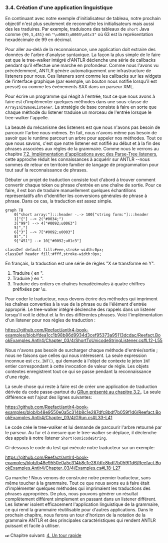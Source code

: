 ### 3.4. Création d'une application linguistique

En continuant avec notre exemple d'initialisateur de tableau, notre prochain objectif n'est plus seulement de reconnaître les initialisateurs mais aussi des les traduires. Par exemple, traduisons des tableaux de `short` Java comme `{99,3,451}` en `"\u0063\u0003\u01c3"` où 63 est la représentation hexadécimale de 99 en décimal.

Pour aller au-delà de la reconnaissance, une application doit extraire des données de l'arbre d'analyse syntaxique. La façon la plus simple de le faire est que le tree-walker intégré d'ANTLR déclenche une série de callbacks pendant qu'il effectue une marche en profondeur. Comme nous l'avons vu précédemment, ANTLR génère automatiquement une infrastructure de listeners pour nous. Ces listeners sont comme les callbacks sur les widgets de l'interface graphique (par exemple, un bouton nous notifie lorsqu'il est pressé) ou comme les événements SAX dans un parseur XML.

Pour écrire un programme qui réagit à l'entrée, tout ce que nous avons à faire est d'implémenter quelques méthodes dans une sous-classe de `ArrayInitBaseListener`. La stratégie de base consiste à faire en sorte que chaque méthode du listener traduise un morceau de l'entrée lorsque le tree-walker l'appelle.

La beauté du mécanisme des listeners est que nous n'avons pas besoin de parcourir l'arbre nous-mêmes. En fait, nous n'avons même pas besoin de savoir que le runtime parcourt un arbre pour appeler nos méthodes. Tout ce que nous savons, c'est que notre listener est notifié au début et à la fin des phrases associées aux règles de la grammaire.
Comme nous le verrons au chapitre [7.2. Implémentation d'applications avec des Parse-Tree listeners](../../Chapter_07/2), cette approche réduit les connaissances à acquérir sur ANTLR --nous sommes de retour en territoire familier de langage de programmation pour tout sauf la reconnaissance de phrases.

Débuter un projet de traduction consiste tout d'abord à trouver comment convertir chaque token ou phrase d'entrée en une chaîne de sortie. Pour ce faire, il est bon de traduire manuellement quelques échantillons représentatifs afin d'identifier les conversions générales de phrase à phrase. Dans ce cas, la traduction est assez simple.

```mermaid
graph TB
    0["short array:"]:::header -.-> 100["string form:"]:::header 
	1["{"] --> 2("#0034;")
	3["99"] --> 4["#0092;u0063"]
    5[","]
    6["3"] --> 7["#0092;u0003"]
    8[","]
    9["451"] --> 10["#0092;u01c3"]

classDef default fill:#eee,stroke-width:0px;
classDef header fill:#fff,stroke-width:0px;

```

En français, la traduction est une série de règles "X se transforme en Y".

1. Traduire { en ".
2. Traduire } en ".
3. Traduire des entiers en chaînes hexadécimales à quatre chiffres préfixées par \u.

Pour coder le traducteur, nous devons écrire des méthodes qui impriment les chaînes converties à la vue de la phrase ou de l'élément d'entrée approprié. Le tree-walker intégré déclenche des rappels dans un listener lorsqu'il voit le début et la fin des différentes phrases. Voici l'implémentation d'un listener pour nos règles de traduction :

https://github.com/Reefact/antlr4-book-examples/blob/fdea1cc1b98b86d9934d3cef95373a95113dcdac/Reefact.BookExamples.Antlr4/Chapter_03/4/ShortToUnicodeStringListener.cs#L12-L55

Nous n'avons pas besoin de surcharger chaque méthode d'entrée/sortie ; nous ne faisons que celles qui nous intéressent. La seule expression inconnue est `ctx.INT()`, qui demande à l'objet de contexte le jeton `INT` entier correspondant à cette invocation de valeur de règle. Les objets contextes enregistrent tout ce qui se passe pendant la reconnaissance d'une règle.

La seule chose qui reste à faire est de créer une application de traduction dérivée du code passe-partout du [GRun présenté au chapitre 3.2.](../2/GRun.cs). La seule différence est l'ajout des lignes suivantes:

https://github.com/Reefact/antlr4-book-examples/blob/b48e9550e0a5c314b8c1e287dfc8bdf7b059f1d6/Reefact.BookExamples.Antlr4/Chapter_03/4/GRun.cs#L33-L41

Le code crée le tree-walker et lui demande de parcourir l'arbre retourné par le parseur. Au fur et à mesure que le tree-walker se déplace, il déclenche des appels à notre listener `ShortToUnicodeString`.

Ci-dessous le code du test qui exécute notre traducteur sur un exemple:

https://github.com/Reefact/antlr4-book-examples/blob/b48e9550e0a5c314b8c1e287dfc8bdf7b059f1d6/Reefact.BookExamples.Antlr4/Chapter_03/4/Examples.cs#L18-L27

Ça marche ! Nous venons de construire notre premier traducteur, sans même toucher à la grammaire. Tout ce que nous avons eu à faire était d'implémenter quelques méthodes qui imprimaient les traductions des phrases appropriées. De plus, nous pouvons générer un résultat complètement différent simplement en passant dans un listener différent. Les listener isolent efficacement l'application linguistique de la grammaire, ce qui rend la grammaire réutilisable pour d'autres applications.
Dans le prochain chapitre, nous ferons un tour d'horizon de la notation de la grammaire ANTLR et des principales caractéristiques qui rendent ANTLR puissant et facile à utiliser.

⏭ Chapitre suivant: [4. Un tour rapide](../../Chapter_04)



